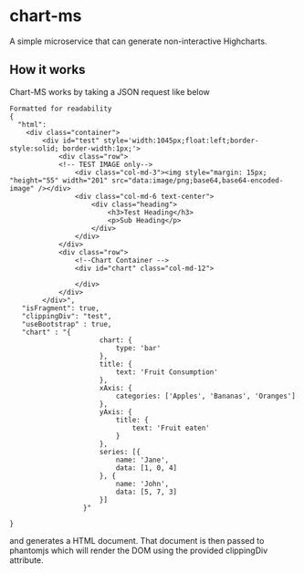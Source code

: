 chart-ms
========

A simple microservice that can generate non-interactive Highcharts.

How it works
------------
Chart-MS works by taking a JSON request like below

    Formatted for readability
    {
      "html": 
      	<div class="container">
      		<div id="test" style='width:1045px;float:left;border-style:solid; border-width:1px;'>
      			<div class="row">
      			<!-- TEST IMAGE only-->
      				<div class="col-md-3"><img style="margin: 15px; "height="55" width="201" src="data:image/png;base64,base64-encoded-image" /></div>
      				<div class="col-md-6 text-center">
      					<div class="heading">
      						<h3>Test Heading</h3>
      						<p>Sub Heading</p>
      					</div>
      				</div>
      			</div>
      			<div class="row">
      				<!--Chart Container -->
      				<div id="chart" class="col-md-12">
      					
      				</div>				
      			</div>
      		</div>",
       "isFragment": true,
       "clippingDiv": "test",
       "useBootstrap" : true,
       "chart" : "{
                          chart: {
                              type: 'bar'
                          },
                          title: {
                              text: 'Fruit Consumption'
                          },
                          xAxis: {
                              categories: ['Apples', 'Bananas', 'Oranges']
                          },
                          yAxis: {
                              title: {
                                  text: 'Fruit eaten'
                              }
                          },
                          series: [{
                              name: 'Jane',
                              data: [1, 0, 4]
                          }, {
                              name: 'John',
                              data: [5, 7, 3]
                          }]
                      }"
    
    }

and generates a HTML document.  That document is then passed to phantomjs which will render the DOM using the provided clippingDiv attribute.